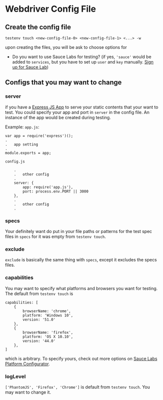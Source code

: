 # Webdriver Config File



## Create the config file
```
testenv touch <new-config-file-0> <new-config-file-1> <...> -w
```

upon creating the files, you will be ask to choose options for
* Do you want to use Sauce Labs for testing? (if yes, ```'sauce'``` would be added to ```services```, but you have to set up ```user``` and ```key``` manually. [Sign up for Sauce Lab](https://saucelabs.com/signup/trial))



## Configs that you may want to change



### server
if you have a [Express JS App](http://expressjs.com/) to serve your static contents that your want to test. You could specify your app and port in ```server``` in the config file. An instance of the app would be created during testing.

Example:
```app.js```:
```
var app = require('express')();
.
.   app setting
.
module.exports = app;
```

```config.js```
```
    .
    .   other config
    .
    server: {
        app: require('app.js'),
        port: process.env.PORT || 3000
    },
    .
    .   other config
    .
```



### specs

Your definitely want do put in your file paths or patterns for the test spec files in ```specs``` for it was empty from ```testenv touch```.



### exclude

```exclude``` is basically the same thing with ```specs```, except it excludes the specs files.



### capabilities

You may want to specify what platforms and browsers you want for testing. The default from ```testenv touch``` is
```
capabilities: [
    {
        browserName: 'chrome',
        platform: 'Windows 10',
        version: '51.0'
    },
    {
        browserName: 'firefox',
        platform: 'OS X 10.10',
        version: '44.0'
    },
]
```

which is arbitrary. To specify yours, check out more options on [Sauce Labs Platform Configurator](https://wiki.saucelabs.com/display/DOCS/Platform+Configurator#/).



### logLevel
```['PhantomJS', 'Firefox', 'Chrome']``` is default from ```testenv touch```. You may want to change it.